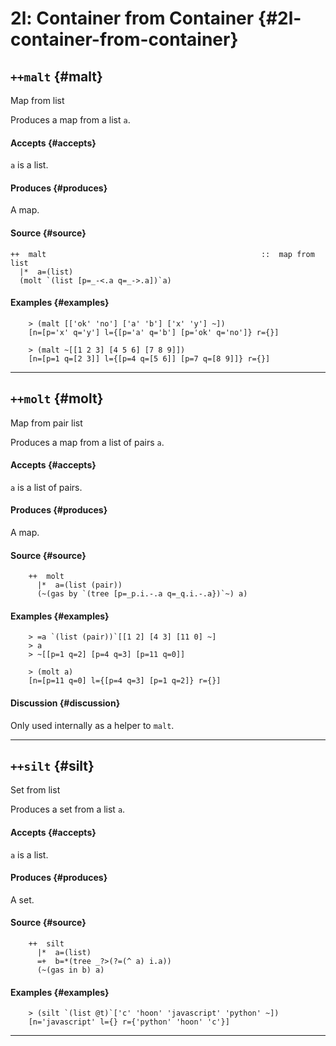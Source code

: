 # 2l: Container from Container {#2l-container-from-container}

## `++malt` {#malt}

Map from list

Produces a map from a list `a`.

#### Accepts {#accepts}

`a` is a list.

#### Produces {#produces}

A map.

#### Source {#source}

```hoon
++  malt                                                ::  map from list
  |*  a=(list)
  (molt `(list [p=_-<.a q=_->.a])`a)
```

#### Examples {#examples}

```
    > (malt [['ok' 'no'] ['a' 'b'] ['x' 'y'] ~])
    [n=[p='x' q='y'] l={[p='a' q='b'] [p='ok' q='no']} r={}]

    > (malt ~[[1 2 3] [4 5 6] [7 8 9]])
    [n=[p=1 q=[2 3]] l={[p=4 q=[5 6]] [p=7 q=[8 9]]} r={}]
```

---

## `++molt` {#molt}

Map from pair list

Produces a map from a list of pairs `a`.

#### Accepts {#accepts}

`a` is a list of pairs.

#### Produces {#produces}

A map.

#### Source {#source}

```hoon
    ++  molt
      |*  a=(list (pair))
      (~(gas by `(tree [p=_p.i.-.a q=_q.i.-.a})`~) a)
```

#### Examples {#examples}

```
    > =a `(list (pair))`[[1 2] [4 3] [11 0] ~]
    > a
    > ~[[p=1 q=2] [p=4 q=3] [p=11 q=0]]

    > (molt a)
    [n=[p=11 q=0] l={[p=4 q=3] [p=1 q=2]} r={}]
```

#### Discussion {#discussion}

Only used internally as a helper to `malt`.

---

## `++silt` {#silt}

Set from list

Produces a set from a list `a`.

#### Accepts {#accepts}

`a` is a list.

#### Produces {#produces}

A set.

#### Source {#source}

```hoon
    ++  silt
      |*  a=(list)
      =+  b=*(tree _?>(?=(^ a) i.a))
      (~(gas in b) a)
```

#### Examples {#examples}

```
    > (silt `(list @t)`['c' 'hoon' 'javascript' 'python' ~])
    [n='javascript' l={} r={'python' 'hoon' 'c'}]
```

---
